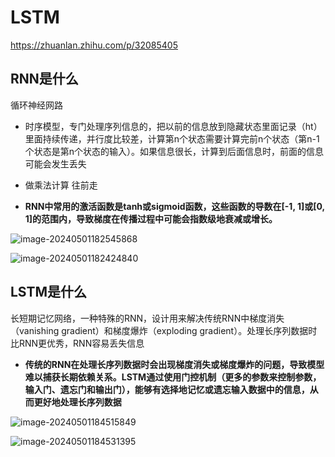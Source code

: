 

# LSTM

https://zhuanlan.zhihu.com/p/32085405



## RNN是什么

循环神经网路

- 时序模型，专门处理序列信息的，把以前的信息放到隐藏状态里面记录（ht）里面持续传递，并行度比较差，计算第n个状态需要计算完前n个状态（第n-1个状态是第n个状态的输入）。如果信息很长，计算到后面信息时，前面的信息可能会发生丢失
- 做乘法计算 往前走

- **RNN中常用的激活函数是tanh或sigmoid函数，这些函数的导数在[-1, 1]或[0, 1]的范围内，导致梯度在传播过程中可能会指数级地衰减或增长。**

![image-20240501182545868](https://zhangwenkk333.oss-cn-beijing.aliyuncs.com/image/image-20240501182545868.png)

![image-20240501182424840](https://zhangwenkk333.oss-cn-beijing.aliyuncs.com/image/image-20240501182424840.png)





## LSTM是什么

长短期记忆网络，一种特殊的RNN，设计用来解决传统RNN中梯度消失（vanishing gradient）和梯度爆炸（exploding gradient）。处理长序列数据时比RNN更优秀，RNN容易丢失信息

- **传统的RNN在处理长序列数据时会出现梯度消失或梯度爆炸的问题，导致模型难以捕获长期依赖关系。LSTM通过使用门控机制（更多的参数来控制参数，输入门、遗忘门和输出门），能够有选择地记忆或遗忘输入数据中的信息，从而更好地处理长序列数据**



![image-20240501184515849](https://zhangwenkk333.oss-cn-beijing.aliyuncs.com/image/image-20240501184515849.png)

![image-20240501184531395](https://zhangwenkk333.oss-cn-beijing.aliyuncs.com/image/image-20240501184531395.png)

